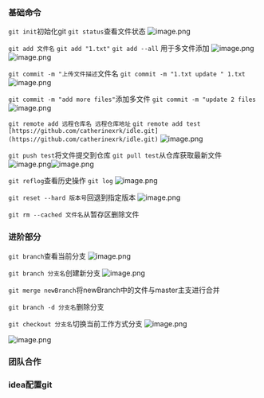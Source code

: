 

### 基础命令
`git init`初始化git
`git status`查看文件状态
![image.png](https://cdn.nlark.com/yuque/0/2024/png/32716362/1705395732302-a03d8519-8e62-4d42-a67d-82a768d26c09.png#averageHue=%231f1e1d&clientId=u9cbe7bc8-8bc1-4&from=paste&height=110&id=u4a6b0189&originHeight=165&originWidth=637&originalType=binary&ratio=1.5&rotation=0&showTitle=false&size=14233&status=done&style=none&taskId=ufa24b3cc-1dc3-44d0-a569-6f6d4226de4&title=&width=424.6666666666667)

`git add 文件名`
`git add "1.txt"`
`git add --all` 用于多文件添加
![image.png](https://cdn.nlark.com/yuque/0/2024/png/32716362/1705395848563-bb13ef55-b8bc-4a5a-8ebb-3d8df0ccda81.png#averageHue=%231a1a18&clientId=u9cbe7bc8-8bc1-4&from=paste&height=63&id=u91432611&originHeight=94&originWidth=1118&originalType=binary&ratio=1.5&rotation=0&showTitle=false&size=15152&status=done&style=none&taskId=u84049893-3edf-424f-bbf7-62621a9d356&title=&width=745.3333333333334)
![image.png](https://cdn.nlark.com/yuque/0/2024/png/32716362/1705395872456-139673d8-d83f-45a0-b7e8-69ae072118b9.png#averageHue=%231b1a19&clientId=u9cbe7bc8-8bc1-4&from=paste&height=52&id=u73c0133d&originHeight=78&originWidth=1105&originalType=binary&ratio=1.5&rotation=0&showTitle=false&size=14459&status=done&style=none&taskId=u1085a4c6-1a10-4235-badd-7d21b141309&title=&width=736.6666666666666)

`git commit -m "上传文件描述`文件名
`git commit -m "1.txt update " 1.txt`
![image.png](https://cdn.nlark.com/yuque/0/2024/png/32716362/1705396005910-c61770bf-c27e-4b41-bdd3-419d152f4f49.png#averageHue=%231e1d1c&clientId=u9cbe7bc8-8bc1-4&from=paste&height=105&id=u54a748c3&originHeight=158&originWidth=1084&originalType=binary&ratio=1.5&rotation=0&showTitle=false&size=27769&status=done&style=none&taskId=u3a7dab81-7edc-4199-bfcc-89adee7bc6e&title=&width=722.6666666666666)

`git commit -m "add more files"`添加多文件
`git commit -m "update 2 files`
![image.png](https://cdn.nlark.com/yuque/0/2024/png/32716362/1705396170908-f21768f9-5567-4829-97f6-ffa6d3f8edad.png#averageHue=%231f1e1c&clientId=u9cbe7bc8-8bc1-4&from=paste&height=116&id=ueb353a1c&originHeight=174&originWidth=1071&originalType=binary&ratio=1.5&rotation=0&showTitle=false&size=31480&status=done&style=none&taskId=u9cdb2860-7772-49a5-ac20-3800f39a8c4&title=&width=714)

`git remote add 远程仓库名 远程仓库地址`
`git remote add test [https://github.com/catherinexrk/idle.git](https://github.com/catherinexrk/idle.git)`
![image.png](https://cdn.nlark.com/yuque/0/2024/png/32716362/1705396557913-dcb64ba7-c1a9-418a-8857-df152f18b47f.png#averageHue=%2321201e&clientId=u9cbe7bc8-8bc1-4&from=paste&height=135&id=u968272a9&originHeight=203&originWidth=1163&originalType=binary&ratio=1.5&rotation=0&showTitle=false&size=39498&status=done&style=none&taskId=ua8792755-c158-4a52-8bf6-31fe701946e&title=&width=775.3333333333334)

`git push test`将文件提交到仓库
`git pull test`从仓库获取最新文件
![image.png](https://cdn.nlark.com/yuque/0/2024/png/32716362/1705396609307-2c406774-7e65-4944-8095-1917afbc7cf3.png#averageHue=%23201f1e&clientId=u9cbe7bc8-8bc1-4&from=paste&height=232&id=u8f5863c1&originHeight=348&originWidth=1101&originalType=binary&ratio=1.5&rotation=0&showTitle=false&size=61854&status=done&style=none&taskId=u4d66cb31-33f8-4064-880b-40770ea9df8&title=&width=734)![image.png](https://cdn.nlark.com/yuque/0/2024/png/32716362/1705396641557-5a9ab9d1-443a-4eca-91ca-d2a4e1512092.png#averageHue=%2322201e&clientId=u9cbe7bc8-8bc1-4&from=paste&height=110&id=u9017bb62&originHeight=165&originWidth=1072&originalType=binary&ratio=1.5&rotation=0&showTitle=false&size=31301&status=done&style=none&taskId=uada99fc2-b5b0-4777-8de7-e1f30b1d880&title=&width=714.6666666666666)

`git reflog`查看历史操作
`git log`
![image.png](https://cdn.nlark.com/yuque/0/2024/png/32716362/1705396693529-51ce6f6e-073a-488d-aa3c-c7b9343e462e.png#averageHue=%2323211f&clientId=u9cbe7bc8-8bc1-4&from=paste&height=257&id=ub5ac56ad&originHeight=385&originWidth=1082&originalType=binary&ratio=1.5&rotation=0&showTitle=false&size=99933&status=done&style=none&taskId=u972913ee-5aad-4d92-888a-8a211acf0c7&title=&width=721.3333333333334)

`git reset --hard 版本号`回退到指定版本
![image.png](https://cdn.nlark.com/yuque/0/2024/png/32716362/1705396942483-491a0c23-9661-4cc8-bede-142bb4075ad3.png#averageHue=%23201e1c&clientId=u9cbe7bc8-8bc1-4&from=paste&height=55&id=ue64b5155&originHeight=83&originWidth=1111&originalType=binary&ratio=1.5&rotation=0&showTitle=false&size=20501&status=done&style=none&taskId=uac2b8d71-3ba6-41b7-9dcb-402c13c035a&title=&width=740.6666666666666)

`git rm --cached 文件名`从暂存区删除文件

### 进阶部分
`git branch`查看当前分支
![image.png](https://cdn.nlark.com/yuque/0/2024/png/32716362/1705397098182-c26f3a06-ec25-4cc7-bc82-b46b6859bee6.png#averageHue=%231a1918&clientId=uc1da798f-96eb-4&from=paste&height=91&id=u902e83d1&originHeight=137&originWidth=1115&originalType=binary&ratio=1.5&rotation=0&showTitle=false&size=18735&status=done&style=none&taskId=u12a320c3-a30a-4a9c-9440-c98468be744&title=&width=743.3333333333334)

`git branch 分支名`创建新分支
![image.png](https://cdn.nlark.com/yuque/0/2024/png/32716362/1705397146938-8b0d3e13-b589-49f6-80c8-5e9996bd29b0.png#averageHue=%231a1a19&clientId=uc1da798f-96eb-4&from=paste&height=164&id=u19930fa0&originHeight=246&originWidth=1105&originalType=binary&ratio=1.5&rotation=0&showTitle=false&size=36208&status=done&style=none&taskId=ufe494eeb-fe80-438a-ae61-3c50cd8fb21&title=&width=736.6666666666666)

`git merge newBranch`将newBranch中的文件与master主支进行合并

`git branch -d 分支名`删除分支

`git checkout 分支名`切换当前工作方式分支
![image.png](https://cdn.nlark.com/yuque/0/2024/png/32716362/1705397261414-aa532946-88d3-495d-8b66-0bf2957128ff.png#averageHue=%231d1c1a&clientId=uc1da798f-96eb-4&from=paste&height=66&id=uca977b26&originHeight=99&originWidth=1098&originalType=binary&ratio=1.5&rotation=0&showTitle=false&size=18910&status=done&style=none&taskId=ue88a5d79-14ca-4165-8cb4-3ed9df8fdce&title=&width=732)



![image.png](https://cdn.nlark.com/yuque/0/2024/png/32716362/1705397725746-76d242ad-d4b0-420d-8ee2-c34bc8d96f11.png#averageHue=%23fefcfc&clientId=u100c7b19-baa9-4&from=paste&height=477&id=uc22bc334&originHeight=715&originWidth=1443&originalType=binary&ratio=1.5&rotation=0&showTitle=false&size=65663&status=done&style=none&taskId=uca2ee204-c6e6-4d63-9746-02830f0d10c&title=&width=962)

### 团队合作

### idea配置git




